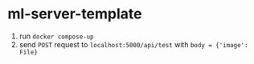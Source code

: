# ml-server-template

1. run `docker compose-up`
2. send `POST` request to `localhost:5000/api/test` with `body = {'image': File}`
